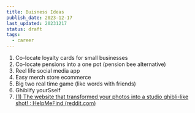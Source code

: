 ```yaml
---
title: Buisness Ideas
publish_date: 2023-12-17
last_updated: 20231217
status: draft
tags:
  - career
---
```

1. Co-locate loyalty cards for small  businesses
2. Co-locate pensions into a one pot (pension bee alternative)
3. Reel life social media app
4. Easy merch store ecommerce
5. Big two real time game (like words with friends)
6. Ghiblify yourSself
  1. [(1) The website that transformed your photos into a studio ghibli-like shot! : HelpMeFind (reddit.com)](https://www.reddit.com/r/HelpMeFind/comments/arvqcf/the_website_that_transformed_your_photos_into_a/?onetap_auto=true)
     
